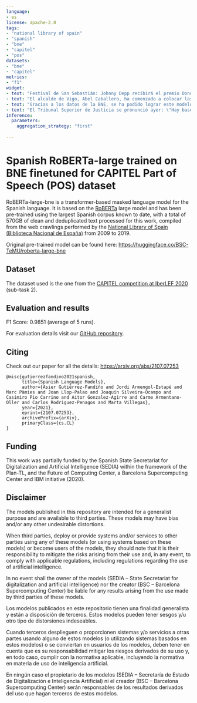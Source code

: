 ```yaml
---
language:
- es
license: apache-2.0
tags:
- "national library of spain"
- "spanish"
- "bne"
- "capitel"
- "pos"
datasets:
- "bne"
- "capitel"  
metrics:
- "f1"
widget:
- text: "Festival de San Sebastián: Johnny Depp recibirá el premio Donostia en pleno rifirrafe judicial con Amber Heard" 
- text: "El alcalde de Vigo, Abel Caballero, ha comenzado a colocar las luces de Navidad en agosto."
- text: "Gracias a los datos de la BNE, se ha podido lograr este modelo del lenguaje."
- text: "El Tribunal Superior de Justicia se pronunció ayer: \"Hay base legal dentro del marco jurídico actual\"."
inference:
  parameters:
    aggregation_strategy: "first"
    
---
```


# Spanish RoBERTa-large trained on BNE finetuned for CAPITEL Part of Speech (POS) dataset
RoBERTa-large-bne is a transformer-based masked language model for the Spanish language. It is based on the [RoBERTa](https://arxiv.org/abs/1907.11692) large model and has been pre-trained using the largest Spanish corpus known to date, with a total of 570GB of clean and deduplicated text processed for this work, compiled from the web crawlings performed by the  [National Library of Spain (Biblioteca Nacional de España)](http://www.bne.es/en/Inicio/index.html) from 2009 to 2019.

Original pre-trained model can be found here: https://huggingface.co/BSC-TeMU/roberta-large-bne

## Dataset
The dataset used is the one from the [CAPITEL competition at IberLEF 2020](https://sites.google.com/view/capitel2020) (sub-task 2).

## Evaluation and results
F1 Score: 0.9851 (average of 5 runs).

For evaluation details visit our [GitHub repository](https://github.com/PlanTL-GOB-ES/lm-spanish).


## Citing 
Check out our paper for all the details: https://arxiv.org/abs/2107.07253
```
@misc{gutierrezfandino2021spanish,
      title={Spanish Language Models}, 
      author={Asier Gutiérrez-Fandiño and Jordi Armengol-Estapé and Marc Pàmies and Joan Llop-Palao and Joaquín Silveira-Ocampo and Casimiro Pio Carrino and Aitor Gonzalez-Agirre and Carme Armentano-Oller and Carlos Rodriguez-Penagos and Marta Villegas},
      year={2021},
      eprint={2107.07253},
      archivePrefix={arXiv},
      primaryClass={cs.CL}
}
```

## Funding
This work was partially funded by the Spanish State Secretariat for Digitalization and Artificial Intelligence (SEDIA) within the framework of the Plan-TL, and the Future of Computing Center, a Barcelona Supercomputing Center and IBM initiative (2020).

## Disclaimer

The models published in this repository are intended for a generalist purpose and are available to third parties. These models may have bias and/or any other undesirable distortions.

When third  parties, deploy or provide systems and/or services to other parties using any of these models (or using systems based on these models) or become users of the models, they should note that it is their responsibility to mitigate the risks arising from their use and, in any event, to comply with applicable regulations, including regulations regarding the use of artificial intelligence.

In no event shall the owner of the models (SEDIA – State Secretariat for digitalization and artificial intelligence) nor the creator (BSC – Barcelona Supercomputing Center) be liable for any results arising from the use made by third parties of these models.


Los modelos publicados en este repositorio tienen una finalidad generalista y están a disposición de terceros. Estos modelos pueden tener sesgos y/u otro tipo de distorsiones indeseables.

Cuando terceros desplieguen o proporcionen sistemas y/o servicios a otras partes usando alguno de estos modelos (o utilizando sistemas basados en estos modelos) o se conviertan en usuarios de los modelos, deben tener en cuenta que es su responsabilidad mitigar los riesgos derivados de su uso y, en todo caso, cumplir con la normativa aplicable, incluyendo la normativa en materia de uso de inteligencia artificial.

En ningún caso el propietario de los modelos (SEDIA – Secretaría de Estado de Digitalización e Inteligencia Artificial) ni el creador (BSC – Barcelona Supercomputing Center) serán responsables de los resultados derivados del uso que hagan terceros de estos modelos.